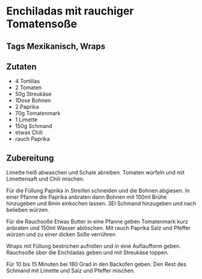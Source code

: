 # Enchiladas mit rauchiger Tomatensoße

## Tags Mexikanisch, Wraps

## Zutaten

- 4 Tortillas
- 2 Tomaten
- 50g Streukäse
- 1Dose Bohnen
- 2 Paprika
- 70g Tomatenmark
- 1 Limette
- 150g Schmand
- etwas Chili
- rauch Paprika

## Zubereitung

Limette heiß abwaschen und Schale abreiben.
Tomaten würfeln und mit Limettensaft und Chili mischen.

Für die Füllung
Paprika in Streifen schneiden und die Bohnen abgiesen.
In einer Pfanne die Paprika anbraten dann Bohnen mit 100ml Brühe hinzugeben und 8min einkochen lassen.
3El Schmand hinzugeben und nach belieben würzen.

Für die Rauchsoße
Etwas Butter in eine Pfanne geben Tomatenmark kurz anbraten und 150ml Wasser ablöschen. Mit rauch Paprika Salz und Pfeffer würzen und zu einer dicken Soße verrühren

Wraps mit Füllung bestrichen aufrollen und in eine Auflaufform geben.
Rauchsoße über die Enchiladas geben und mit Streukäse toppen.

Für 10 bis 15 Minuten bei 180 Grad in den Backofen geben.
Den Rest des Schmand mit Limette und Salz und Pfeffer mischen.
